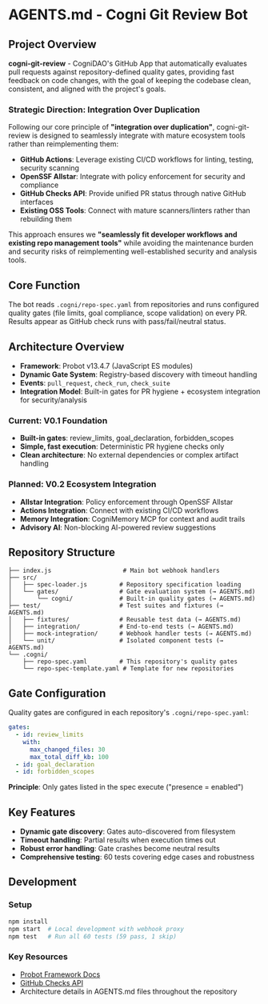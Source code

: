 # AGENTS.md - Cogni Git Review Bot

## Project Overview
**cogni-git-review** - CogniDAO's GitHub App that automatically evaluates pull requests against repository-defined quality gates, providing fast feedback on code changes, with the goal of keeping the codebase clean, consistent, and aligned with the project's goals.

### Strategic Direction: Integration Over Duplication
Following our core principle of **"integration over duplication"**, cogni-git-review is designed to seamlessly integrate with mature ecosystem tools rather than reimplementing them:

- **GitHub Actions**: Leverage existing CI/CD workflows for linting, testing, security scanning
- **OpenSSF Allstar**: Integrate with policy enforcement for security and compliance
- **GitHub Checks API**: Provide unified PR status through native GitHub interfaces
- **Existing OSS Tools**: Connect with mature scanners/linters rather than rebuilding them

This approach ensures we **"seamlessly fit developer workflows and existing repo management tools"** while avoiding the maintenance burden and security risks of reimplementing well-established security and analysis tools.

## Core Function
The bot reads `.cogni/repo-spec.yaml` from repositories and runs configured quality gates (file limits, goal compliance, scope validation) on every PR. Results appear as GitHub check runs with pass/fail/neutral status.

## Architecture Overview
- **Framework**: Probot v13.4.7 (JavaScript ES modules)
- **Dynamic Gate System**: Registry-based discovery with timeout handling
- **Events**: `pull_request`, `check_run`, `check_suite`
- **Integration Model**: Built-in gates for PR hygiene + ecosystem integration for security/analysis

### Current: V0.1 Foundation
- **Built-in gates**: review_limits, goal_declaration, forbidden_scopes
- **Simple, fast execution**: Deterministic PR hygiene checks only
- **Clean architecture**: No external dependencies or complex artifact handling

### Planned: V0.2 Ecosystem Integration
- **Allstar Integration**: Policy enforcement through OpenSSF Allstar
- **Actions Integration**: Connect with existing CI/CD workflows  
- **Memory Integration**: CogniMemory MCP for context and audit trails
- **Advisory AI**: Non-blocking AI-powered review suggestions

## Repository Structure
```
├── index.js                    # Main bot webhook handlers
├── src/
│   ├── spec-loader.js         # Repository specification loading
│   └── gates/                 # Gate evaluation system (→ AGENTS.md)
│       └── cogni/             # Built-in quality gates (→ AGENTS.md)
├── test/                      # Test suites and fixtures (→ AGENTS.md)
│   ├── fixtures/              # Reusable test data (→ AGENTS.md)
│   ├── integration/           # End-to-end tests (→ AGENTS.md)
│   ├── mock-integration/      # Webhook handler tests (→ AGENTS.md)
│   └── unit/                  # Isolated component tests (→ AGENTS.md)
└── .cogni/
    ├── repo-spec.yaml         # This repository's quality gates
    └── repo-spec-template.yaml # Template for new repositories
```

## Gate Configuration
Quality gates are configured in each repository's `.cogni/repo-spec.yaml`:
```yaml
gates:
  - id: review_limits
    with:
      max_changed_files: 30
      max_total_diff_kb: 100
  - id: goal_declaration
  - id: forbidden_scopes
```
**Principle**: Only gates listed in the spec execute ("presence = enabled")

## Key Features
- **Dynamic gate discovery**: Gates auto-discovered from filesystem
- **Timeout handling**: Partial results when execution times out
- **Robust error handling**: Gate crashes become neutral results
- **Comprehensive testing**: 60 tests covering edge cases and robustness

## Development

### Setup
```bash
npm install
npm start  # Local development with webhook proxy
npm test   # Run all 60 tests (59 pass, 1 skip)
```

### Key Resources
- [Probot Framework Docs](https://probot.github.io/docs/)
- [GitHub Checks API](https://docs.github.com/en/rest/checks)
- Architecture details in AGENTS.md files throughout the repository